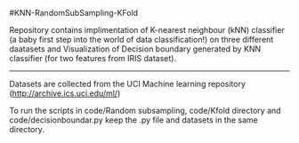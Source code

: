 #KNN-RandomSubSampling-KFold

Repository contains implimentation of K-nearest neighbour (kNN) classifier (a baby first step into the world of data classification!) on three different daatasets and Visualization of Decision boundary generated by KNN classifier (for two features from IRIS dataset).


----------
Datasets are collected from the UCI Machine learning repository (http://archive.ics.uci.edu/ml/)

To run the scripts in code/Random subsampling, code/Kfold directory and code/decisionboundar.py keep the .py file and datasets in the same directory.
